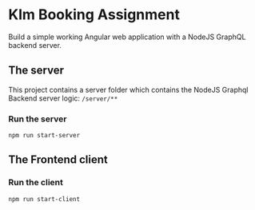 # Klm Booking Assignment

Build a simple working Angular web application with a NodeJS GraphQL backend server.

## The server
This project contains a server folder which contains the NodeJS Graphql Backend server logic:
`/server/**`

### Run the server
`npm run start-server`

## The Frontend client

### Run the client
`npm run start-client`



